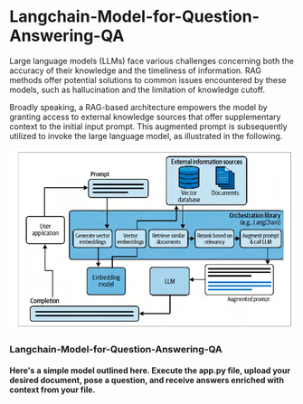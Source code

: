# Langchain-Model-for-Question-Answering-QA

Large language models (LLMs) face various challenges concerning both the accuracy of their knowledge and the timeliness of information. RAG methods offer potential solutions to common issues encountered by these models, such as hallucination and the limitation of knowledge cutoff.

Broadly speaking, a RAG-based architecture empowers the model by granting access to external knowledge sources that offer supplementary context to the initial input prompt. This augmented prompt is subsequently utilized to invoke the large language model, as illustrated in the following.

![](images/RAG.png)


### Langchain-Model-for-Question-Answering-QA




#### Here's a simple model outlined here. Execute the app.py file, upload your desired document, pose a question, and receive answers enriched with context from your file.
